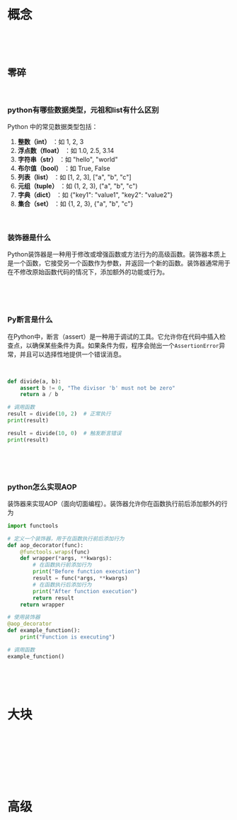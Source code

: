 ‍

# 概念

‍

‍

## 零碎

‍

### python有哪些数据类型，元祖和list有什么区别

Python 中的常见数据类型包括：

1. **整数（int）** ：如 1, 2, 3
2. **浮点数（float）** ：如 1.0, 2.5, 3.14
3. **字符串（str）** ：如 "hello", "world"
4. **布尔值（bool）** ：如 True, False
5. **列表（list）** ：如 [1, 2, 3], ["a", "b", "c"]
6. **元组（tuple）** ：如 (1, 2, 3), ("a", "b", "c")
7. **字典（dict）** ：如 {"key1": "value1", "key2": "value2"}
8. **集合（set）** ：如 {1, 2, 3}, {"a", "b", "c"}

‍

### 装饰器是什么

Python装饰器是一种用于修改或增强函数或方法行为的高级函数。装饰器本质上是一个函数，它接受另一个函数作为参数，并返回一个新的函数。装饰器通常用于在不修改原始函数代码的情况下，添加额外的功能或行为。

‍

‍

### Py断言是什么

在Python中，断言（assert）是一种用于调试的工具。它允许你在代码中插入检查点，以确保某些条件为真。如果条件为假，程序会抛出一个`AssertionError`​异常，并且可以选择性地提供一个错误消息。

‍

```python
def divide(a, b):
    assert b != 0, "The divisor 'b' must not be zero"
    return a / b

# 调用函数
result = divide(10, 2)  # 正常执行
print(result)

result = divide(10, 0)  # 触发断言错误
print(result)
```

‍

‍

### python怎么实现AOP

装饰器来实现AOP（面向切面编程）。装饰器允许你在函数执行前后添加额外的行为

```python
import functools

# 定义一个装饰器，用于在函数执行前后添加行为
def aop_decorator(func):
    @functools.wraps(func)
    def wrapper(*args, **kwargs):
        # 在函数执行前添加行为
        print("Before function execution")
        result = func(*args, **kwargs)
        # 在函数执行后添加行为
        print("After function execution")
        return result
    return wrapper

# 使用装饰器
@aop_decorator
def example_function():
    print("Function is executing")

# 调用函数
example_function()
```

‍

‍

# 大块

‍

‍

‍

‍

# 高级

‍
